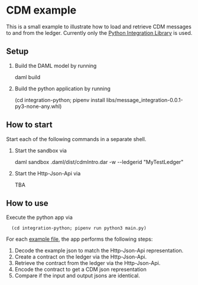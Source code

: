 # CDM example

This is a small example to illustrate how to load and retrieve CDM messages to and from the ledger. Currently only the [Python Integration Library](../../lib-integration-python/README.md) is used.

## Setup

1. Build the DAML model by running

      daml build

2. Build the python application by running

      (cd integration-python; pipenv install libs/message_integration-0.0.1-py3-none-any.whl)

## How to start

Start each of the following commands in a separate shell.

1. Start the sandbox via

      daml sandbox .daml/dist/cdmIntro.dar -w --ledgerid "MyTestLedger"

2. Start the Http-Json-Api via

      TBA

## How to use

Execute the python app via

      (cd integration-python; pipenv run python3 main.py)

For each [example file](examples), the app performs the following steps:
1. Decode the example json to match the Http-Json-Api representation.
2. Create a contract on the ledger via the Http-Json-Api.
3. Retrieve the contract from the ledger via the Http-Json-Api.
4. Encode the contract to get a CDM json representation
5. Compare if the input and output jsons are identical.

